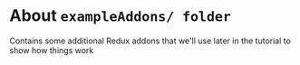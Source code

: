# About `exampleAddons/ folder`

Contains some additional Redux addons that we'll use later in the tutorial to show how things work